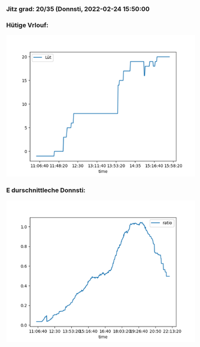### Jitz grad: 20/35 (Donnsti, 2022-02-24 15:50:00

### Hütige Vrlouf:
![Graph](Today.png)

### E durschnittleche Donnsti:
![Graph](Donnsti.png)
